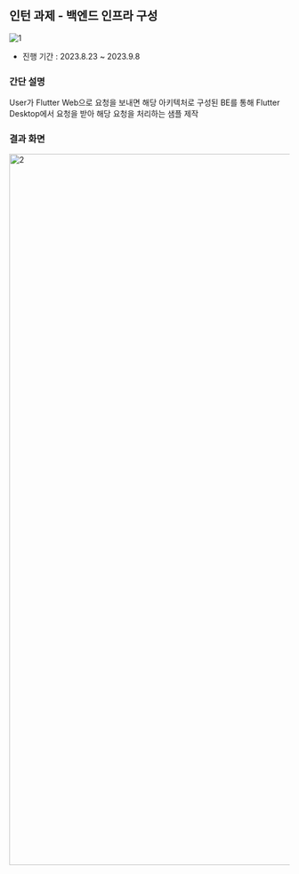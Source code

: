 <h2>인턴 과제 - 백엔드 인프라 구성</h2>

![1](https://github.com/anydevil0812/backend-assignment/assets/109947297/3e465702-715b-4fb7-8bdf-eeff2c432d96)
- 진행 기간 : 2023.8.23 ~ 2023.9.8
  
### 간단 설명  
User가 Flutter Web으로 요청을 보내면 해당 아키텍처로 구성된 BE를 통해 Flutter Desktop에서 요청을 받아 해당 요청을 처리하는 샘플 제작  

### 결과 화면
<img width="1280" alt="2" src="https://github.com/anydevil0812/backend_assignment/assets/109947297/991095f0-2a72-4bc4-b7a8-8cec32327573">

